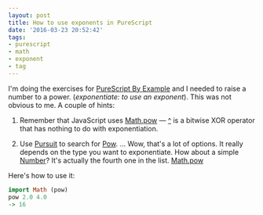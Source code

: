 ```yaml
---
layout: post
title: How to use exponents in PureScript
date: '2016-03-23 20:52:42'
tags:
- purescript
- math
- exponent
- tag
---
```


I'm doing the exercises for [PureScript By Example](https://leanpub.com/purescript) and I needed to raise a number to a power. (*exponentiate: to use an exponent*). This was not obvious to me. A couple of hints:

1. Remember that JavaScript uses [Math.pow](https://developer.mozilla.org/en-US/docs/Web/JavaScript/Reference/Global_Objects/Math/pow) — [^](https://developer.mozilla.org/en-US/docs/Web/JavaScript/Reference/Operators/Bitwise_Operators#Bitwise_XOR) is a bitwise XOR operator that has nothing to do with exponentiation.

2. Use [Pursuit](https://pursuit.purescript.org) to search for [Pow](https://pursuit.purescript.org/search?q=pow). ... Wow, that's a lot of options. It really depends on the type you want to exponentiate. How about a simple [Number](https://github.com/purescript/purescript/wiki/Language-Guide#primitive-types)? It's actually the fourth one in the list. [Math.pow](https://pursuit.purescript.org/packages/purescript-math/0.2.0/docs/Math#v:pow)

Here's how to use it:

```haskell
import Math (pow)
pow 2.0 4.0
-> 16
```

